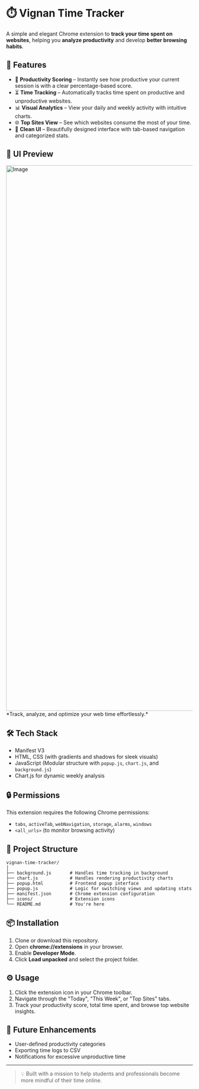 # ⏱️ Vignan Time Tracker

A simple and elegant Chrome extension to **track your time spent on websites**, helping you **analyze productivity** and develop **better browsing habits**.

## 🚀 Features

- 🧠 **Productivity Scoring** – Instantly see how productive your current session is with a clear percentage-based score.
- ⏳ **Time Tracking** – Automatically tracks time spent on productive and unproductive websites.
- 📊 **Visual Analytics** – View your daily and weekly activity with intuitive charts.
- 🌐 **Top Sites View** – See which websites consume the most of your time.
- 🎯 **Clean UI** – Beautifully designed interface with tab-based navigation and categorized stats.

## 📸 UI Preview

<img width="1470" alt="Image" src="https://github.com/user-attachments/assets/327c604f-9202-4187-a6c0-67af1ed1b53f" />
*Track, analyze, and optimize your web time effortlessly.*

## 🛠️ Tech Stack

- Manifest V3
- HTML, CSS (with gradients and shadows for sleek visuals)
- JavaScript (Modular structure with `popup.js`, `chart.js`, and `background.js`)
- Chart.js for dynamic weekly analysis

## 🔒 Permissions

This extension requires the following Chrome permissions:

- `tabs`, `activeTab`, `webNavigation`, `storage`, `alarms`, `windows`
- `<all_urls>` (to monitor browsing activity)

## 📁 Project Structure
```
vignan-time-tracker/
│
├── background.js       # Handles time tracking in background
├── chart.js            # Handles rendering productivity charts
├── popup.html          # Frontend popup interface
├── popup.js            # Logic for switching views and updating stats
├── manifest.json       # Chrome extension configuration
├── icons/              # Extension icons
└── README.md           # You're here
```

## 📦 Installation

1. Clone or download this repository.
2. Open **chrome://extensions** in your browser.
3. Enable **Developer Mode**.
4. Click **Load unpacked** and select the project folder.

## ⚙️ Usage

1. Click the extension icon in your Chrome toolbar.
2. Navigate through the "Today", "This Week", or "Top Sites" tabs.
3. Track your productivity score, total time spent, and browse top website insights.

## 📌 Future Enhancements

- User-defined productivity categories
- Exporting time logs to CSV
- Notifications for excessive unproductive time

---

> 💡 Built with a mission to help students and professionals become more mindful of their time online.
